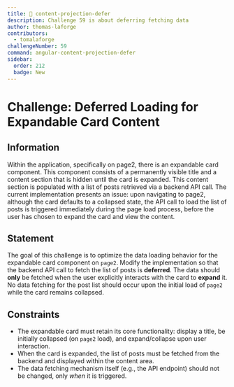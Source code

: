 ```yaml
---
title: 🔴 content-projection-defer
description: Challenge 59 is about deferring fetching data
author: thomas-laforge
contributors:
  - tomalaforge
challengeNumber: 59
command: angular-content-projection-defer
sidebar:
  order: 212
  badge: New
---
```


# Challenge: Deferred Loading for Expandable Card Content

## Information

Within the application, specifically on page2, there is an expandable card component. This component consists of a permanently visible title and a content section that is hidden until the card is expanded. This content section is populated with a list of posts retrieved via a backend API call. The current implementation presents an issue: upon navigating to page2, although the card defaults to a collapsed state, the API call to load the list of posts is triggered immediately during the page load process, before the user has chosen to expand the card and view the content.

## Statement

The goal of this challenge is to optimize the data loading behavior for the expandable card component on `page2`. Modify the implementation so that the backend API call to fetch the list of posts is **deferred**. The data should **only** be fetched when the user explicitly interacts with the card to **expand** it. No data fetching for the post list should occur upon the initial load of `page2` while the card remains collapsed.

## Constraints

- The expandable card must retain its core functionality: display a title, be initially collapsed (on `page2` load), and expand/collapse upon user interaction.
- When the card is expanded, the list of posts must be fetched from the backend and displayed within the content area.
- The data fetching mechanism itself (e.g., the API endpoint) should not be changed, only _when_ it is triggered.
